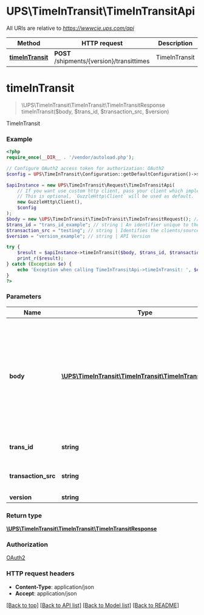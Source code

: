 # UPS\TimeInTransit\TimeInTransitApi

All URIs are relative to *https://wwwcie.ups.com/api*

Method | HTTP request | Description
------------- | ------------- | -------------
[**timeInTransit**](TimeInTransitApi.md#timeintransit) | **POST** /shipments/{version}/transittimes | TimeInTransit

# **timeInTransit**
> \UPS\TimeInTransit\TimeInTransit\TimeInTransitResponse timeInTransit($body, $trans_id, $transaction_src, $version)

TimeInTransit

### Example
```php
<?php
require_once(__DIR__ . '/vendor/autoload.php');

// Configure OAuth2 access token for authorization: OAuth2
$config = UPS\TimeInTransit\Configuration::getDefaultConfiguration()->setAccessToken('YOUR_ACCESS_TOKEN');

$apiInstance = new UPS\TimeInTransit\Request\TimeInTransitApi(
    // If you want use custom http client, pass your client which implements `GuzzleHttp\ClientInterface`.
    // This is optional, `GuzzleHttp\Client` will be used as default.
    new GuzzleHttp\Client(),
    $config
);
$body = new \UPS\TimeInTransit\TimeInTransit\TimeInTransitRequest(); // \UPS\TimeInTransit\TimeInTransit\TimeInTransitRequest | Generate sample code for popular API requests by selecting an example below. To view a full sample request and response, first click \"Authorize\" and enter your application credentials, then populate the required parameters above and click \"Try it out\".
$trans_id = "trans_id_example"; // string | An identifier unique to the request. Length 32
$transaction_src = "testing"; // string | Identifies the clients/source application that is calling.  Length 512
$version = "version_example"; // string | API Version

try {
    $result = $apiInstance->timeInTransit($body, $trans_id, $transaction_src, $version);
    print_r($result);
} catch (Exception $e) {
    echo 'Exception when calling TimeInTransitApi->timeInTransit: ', $e->getMessage(), PHP_EOL;
}
?>
```

### Parameters

Name | Type | Description  | Notes
------------- | ------------- | ------------- | -------------
 **body** | [**\UPS\TimeInTransit\TimeInTransit\TimeInTransitRequest**](../Model/TimeInTransitRequest.md)| Generate sample code for popular API requests by selecting an example below. To view a full sample request and response, first click \&quot;Authorize\&quot; and enter your application credentials, then populate the required parameters above and click \&quot;Try it out\&quot;. |
 **trans_id** | **string**| An identifier unique to the request. Length 32 |
 **transaction_src** | **string**| Identifies the clients/source application that is calling.  Length 512 | [default to testing]
 **version** | **string**| API Version |

### Return type

[**\UPS\TimeInTransit\TimeInTransit\TimeInTransitResponse**](../Model/TimeInTransitResponse.md)

### Authorization

[OAuth2](../../README.md#OAuth2)

### HTTP request headers

 - **Content-Type**: application/json
 - **Accept**: application/json

[[Back to top]](#) [[Back to API list]](../../README.md#documentation-for-api-endpoints) [[Back to Model list]](../../README.md#documentation-for-models) [[Back to README]](../../README.md)

